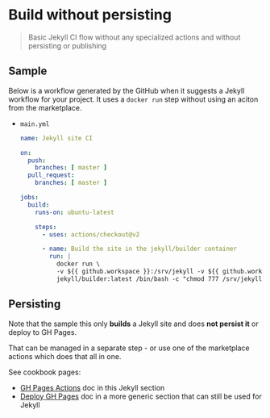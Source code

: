 # Build without persisting
> Basic Jekyll CI flow without any specialized actions and without persisting or publishing


## Sample

Below is a workflow generated by the GitHub when it suggests a Jekyll workflow for your project. It uses a `docker run` step without using an aciton from the marketplace.

- `main.yml`
    ```yaml
    name: Jekyll site CI

    on:
      push:
        branches: [ master ]
      pull_request:
        branches: [ master ]

    jobs:
      build:
        runs-on: ubuntu-latest

        steps:
          - uses: actions/checkout@v2

          - name: Build the site in the jekyll/builder container
            run: |
              docker run \
              -v ${{ github.workspace }}:/srv/jekyll -v ${{ github.workspace }}/_site:/srv/jekyll/_site \
              jekyll/builder:latest /bin/bash -c "chmod 777 /srv/jekyll && jekyll build --future"
    ```
    
    
## Persisting

Note that the sample this only **builds** a Jekyll site and does **not persist it** or deploy to GH Pages. 

That can be managed in a separate step - or use one of the marketplace actions which does that all in one. 

See cookbook pages:

- [GH Pages Actions](gh-pages-actions.md) doc in this Jekyll section
- [Deploy GH Pages](../deploy-gh-pages/) doc in a more generic section that can still be used for Jekyll
